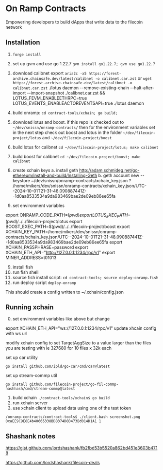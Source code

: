 # On Ramp Contracts

Empowering developers to build dApps that write data to the filecoin network


## Installation

1. `forge install`
2. set up gvm and use go 1.22.7 `gvm install go1.22.7; gvm use go1.22.7`
3. download calibnet export `aria2c -x5 https://forest-archive.chainsafe.dev/latest/calibnet -o calibnet.car.zst` or `wget https://forest-archive.chainsafe.dev/latest/calibnet -o calibnet.car.zst`
./lotus daemon --remove-existing-chain --halt-after-import --import-snapshot ./calibnet.car.zst && LOTUS_FEVM_ENABLEETHRPC=true LOTUS_EVENTS_ENABLEACTOREVENTSAPI=true ./lotus daemon


4. build onramp: `cd contract-tools/xchain; go build;`
5. download lotus and boost. if this repo is checked out to `~/dev/snissn/onramp-contracts/` then for the environment variables set in the next step check out boost and lotus in the folder `~/dev/filecoin-project/lotus` and `~/dev/filecoin-project/boost` 
6. build lotus for calibnet `cd ~/dev/filecoin-project/lotus; make calibnet`
7. build boost for calibnet `cd ~/dev/filecoin-project/boost; make calibnet`
8. create xchain keys
    a. install geth http://adam.schmideg.net/go-ethereum/install-and-build/Installing-Geth
    b. geth account new --keystore ~/dev/snissn/onramp-contracts/xchain_key.json
    ? /home/mikers/dev/snissn/onramp-contracts/xchain_key.json/UTC--2024-10-01T21-31-48.090887441Z--1d0aa8533534a9da983469bae2de09eb86ee65fa

9. set environment variables



export ONRAMP_CODE_PATH=$(pwd)
export LOTUS_EXEC_PATH=$(pwd)/../../filecoin-project/lotus
export BOOST_EXEC_PATH=$(pwd)/../../filecoin-project/boost
export XCHAIN_KEY_PATH=/home/mikers/dev/snissn/onramp-contracts/xchain_key.json/UTC--2024-10-01T21-31-48.090887441Z--1d0aa8533534a9da983469bae2de09eb86ee65fa
export XCHAIN_PASSPHRASE=password
export XCHAIN_ETH_API="http://127.0.0.1:1234/rpc/v1"
export MINER_ADDRESS=t01013


9. install fish
11. run fish shell
12. source fish install script: `cd contract-tools; source deploy-onramp.fish`
13. run deploy script `deploy-onramp`

This should create a config written to ~/.xchain/config.json

## Running xchain

0. set environment variables like above but change

export XCHAIN_ETH_API="ws://127.0.0.1:1234/rpc/v1"
update xhcain config with ws url


modify xchain config to set TargetAggSize to a value larger than the files you are testing with ie 327680 for 10 files x 32k each


set up car utility
```
go install github.com/ipld/go-car/cmd/car@latest
```

set up stream-commp util
```
go install github.com/filecoin-project/go-fil-commp-hashhash/cmd/stream-commp@latest
```

1. build xchain `./contract-tools/xchain$ go build`
2. run xchain server
3. use xchain client to upload data using one of the test token
```
/onramp-contracts/contract-tools$ ./client.bash screenshot.png 0xaEE9C9E8E4b40665338BD8374D8D473Bd014D1A1 1
```




## Shashank notes

https://gist.github.com/lordshashank/fb2fbd53b5520a862bd451e3603b4718

https://github.com/lordshashank/filecoin-deals       
